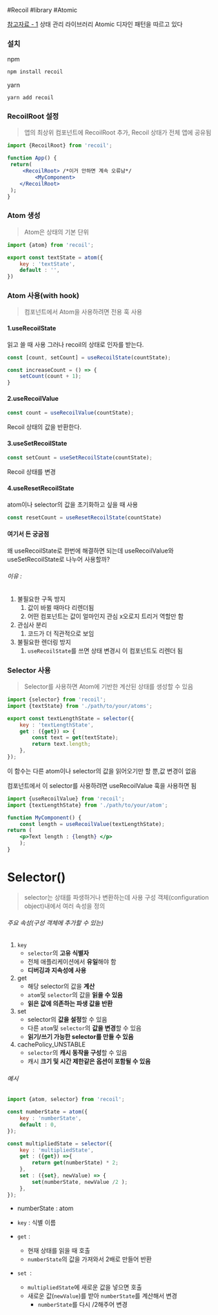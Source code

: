 #Recoil #library #Atomic 

[참고자료 - 1](https://velog.io/@zooyaho/Recoil%EC%9D%84-%EC%82%AC%EC%9A%A9%ED%95%98%EC%97%AC-%EC%83%81%ED%83%9C%EA%B4%80%EB%A6%AC-%ED%95%98%EA%B8%B0)
상태 관리 라이브러리
Atomic 디자인 패턴을 따르고 있다

### 설치

npm
```cmd
npm install recoil
```

yarn
```
yarn add recoil
```

### RecoilRoot 설정

>앱의 최상위 컴포넌트에 RecoilRoot 추가,
>Recoil 상태가 전체 앱에 공유됨

```jsx
import {RecoilRoot} from 'recoil';

function App() {
 return(
	 <RecoilRoot> /*이거 안하면 계속 오류남*/
		 <MyComponent>
	</RecoilRoot>
 );
}
```

### Atom 생성
>Atom은 상태의 기본 단위

```jsx
import {atom} from 'recoil';

export const textState = atom({
	key : 'textState',
	default : '',
})
```
### Atom 사용(with hook)
>컴포넌트에서 Atom을 사용하려면 전용 훅 사용

#### 1.useRecoilState
읽고 쓸 때 사용
그러나 recoil의 상태로 인자를 받는다.

```jsx
const [count, setCount] = useRecoilState(countState);

const increaseCount = () => {
	setCount(count + 1);
}
```

#### 2.useRecoilValue
```jsx
const count = useRecoilValue(countState);
```
Recoil 상태의 값을 반환한다.

#### 3.useSetRecoilState
```jsx
const setCount = useSetRecoilState(countState);
```
Recoil 상태를 변경
#### 4.useResetRecoilState

atom이나 selector의 값을 초기화하고 싶을 때 사용

```jsx
const resetCount = useResetRecoilState(countState)

```


#### 여기서 든 궁굼점

왜 useRecoilState로 한번에 해결하면 되는데 
useRecoilValue와 useSetRecoilState로 나누어 사용할까?

###### 이유 : 
1. 불필요한 구독 방지
	1. 값이 바뀔 때마다 리렌더됨
	2. 어떤 컴포넌트는 값이 얼마인지 관심 x오로지 트리거 역할만 함
2. 관심사 분리
	1. 코드가 더 직관적으로 보임
3. 불필요한 렌더링 방지
	1. `useRecoilState`를 쓰면 상태 변경시 이 컴포넌트도 리렌더 됨
### Selector 사용
> Selector를 사용하면 Atom에 기반한 계산된 상태를 생성할 수 있음

```jsx
import {selector} from 'recoil';
import {textState} from './path/to/your/atoms';

export const textLengthState = selector({
	key : 'textLengthState',
	get : ({get}) => {
		const text = get(textState);
		return text.length;
	},
});
```

이 함수는 다른 atom이나 selector의 값을 읽어오기만 할 뿐,값 변경이 없음

컴포넌트에서 이 selector를 사용하려면 useRecoilValue 훅을 사용하면 됨

```jsx
import {useRecoilValue} from 'recoil';
import {textLengthState} from './path/to/your/atom';

function MyComponent() {
	const length = useRecoilValue(textLengthState);
return (
	<p>Text length : {length} </p>
	);
}
```





# Selector()
>selector는 상태를 파생하거나 변환하는데 사용
>구성 객체(configuration object)내에서 여러 속성을 정의

###### 주요 속성(구성 객체에 추가할 수 있는)
1. `key` 
	- `selector`의 **고유 식별자**
	- 전체 애플리케이션에서 **유일**해야 함
	- **디버깅과 지속성에 사용**
2. get
	- 해당 selector의 값을 **계산**
	- `atom`및 `selector`의 값을 **읽을 수 있음**
	- **읽은 값에 의존하는 파생 값을 반환**
3. set
	- selector의 **값을 설정**할 수 있음
	- 다른 `atom`및 `selector`의 **값을 변경**할 수 있음
	- **읽기/쓰기 가능한 selector를 만들 수 있음**
4. cachePolicy_UNSTABLE
	- `selector`의 **캐시 동작을 구성**할 수 있음
	- 캐시 **크기 및 시간 제한같은 옵션이 포함될 수 있음**

###### 예시
```jsx
import {atom, selector} from 'recoil';

const numberState = atom({
	key : 'numberState',
	default : 0,
});

const multipliedState = selector({
	key : 'multipliedState',
	get : ({get}) =>{
		return get(numberState) * 2;
	},
	set : ({set}, newValue) => {
		set(numberState, newValue /2 );
	},
});
```

- numberState : atom

- `key` : 식별 이름

- `get` :
	- 현재 상태를 읽을 때 호출
	- `numberState`의 값을 가져와서 2배로 만들어 반환

- `set `:
	- `multipliedState`에 새로운 값을 넣으면 호출
	- 새로운 값(`newValue`)를 받아 `numberState`를 계산해서 변경
		- `numberState`를 다시 /2해주어 변경




